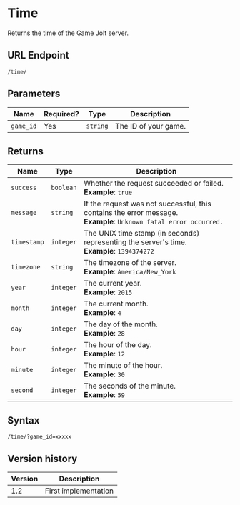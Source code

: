 # Time

Returns the time of the Game Jolt server.

## URL Endpoint

```
/time/
```

## Parameters

| Name      | Required? | Type     | Description          |
| --------- | --------- | -------- | -------------------- |
| `game_id` | Yes       | `string` | The ID of your game. |

## Returns

| Name        | Type      | Description                                                                                                           |
| ----------- | --------- | --------------------------------------------------------------------------------------------------------------------- |
| `success`   | `boolean` | Whether the request succeeded or failed. <br> **Example**: `true`                                                     |
| `message`   | `string`  | If the request was not successful, this contains the error message. <br> **Example**: `Unknown fatal error occurred.` |
| `timestamp` | `integer` | The UNIX time stamp (in seconds) representing the server's time. <br> **Example**: `1394374272`                       |
| `timezone`  | `string`  | The timezone of the server. <br> **Example**: `America/New_York`                                                      |
| `year`      | `integer` | The current year. <br> **Example**: `2015`                                                                            |
| `month`     | `integer` | The current month. <br> **Example**: `4`                                                                              |
| `day`       | `integer` | The day of the month. <br> **Example**: `28`                                                                          |
| `hour`      | `integer` | The hour of the day. <br> **Example**: `12`                                                                           |
| `minute`    | `integer` | The minute of the hour. <br> **Example**: `30`                                                                        |
| `second`    | `integer` | The seconds of the minute. <br> **Example**: `59`                                                                     |

## Syntax

```
/time/?game_id=xxxxx
```

## Version history

| Version | Description          |
| ------- | -------------------- |
| 1.2     | First implementation |
